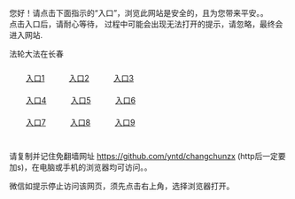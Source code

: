 您好！请点击下面指示的“入口”，浏览此网站是安全的，且为您带来平安。。 <br/>
点击入口后，请耐心等待， 过程中可能会出现无法打开的提示，请忽略，最终会进入网站. </br>

法轮大法在长春<br/>
<div style="padding:10px"><a style="margin:20px" target="_blank" href="https://djiniqop55wqu.cloudfront.net/2Qpsp?cryutbps" id="ccLink1" rel="nofollow">入口1</a> <a target="_blank" style="margin:20px" href="https://d2mvhq1i9l4uus.cloudfront.net/2Qpsp?nbvmpjso" id="ccLink2" rel="nofollow">入口2</a> <a style="margin:20px" target="_blank" href="https://d1wx1xi3m7ti9.cloudfront.net/2Qpsp?shrbyyuw" id="ccLink3" rel="nofollow">入口3</a></div>

<div style="padding:10px" ><a style="margin:20px" target="_blank" href="https://djiniqop55wqu.cloudfront.net/2Qpsp?cryutbps" id="ccLink4" rel="nofollow">入口4</a> <a style="margin:20px" href="https://d2mvhq1i9l4uus.cloudfront.net/2Qpsp?nbvmpjso" target="_blank" id="ccLink5" rel="nofollow">入口5</a> <a style="margin:20px" href="https://d1wx1xi3m7ti9.cloudfront.net/2Qpsp?shrbyyuw" target="_blank" id="ccLink6" rel="nofollow">入口6</a></div>

<div style="padding:10px"><a style="margin:20px" target="_blank" href="https://djiniqop55wqu.cloudfront.net/2Qpsp?cryutbps" id="ccLink7" rel="nofollow">入口7</a> <a style="margin:20px" href="https://d2mvhq1i9l4uus.cloudfront.net/2Qpsp?nbvmpjso" target="_blank" id="ccLink8" rel="nofollow">入口8</a> <a style="margin:20px" target="_blank" href="https://d1wx1xi3m7ti9.cloudfront.net/2Qpsp?shrbyyuw" id="ccLink9" rel="nofollow">入口9</a></div>

<br/>



请复制并记住免翻墙网址 https://github.com/yntd/changchunzx (http后一定要加s)，在电脑或手机的浏览器均可访问。。<br/>

微信如提示停止访问该网页，须先点击右上角，选择浏览器打开。
